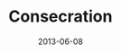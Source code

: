 ---
layout: message
category: message
series: "GoodSex"
title: "Consecration"
date: 2013-06-08
audio-description: "We'll be talking about God's redemptive plan for sex.
(This message contains adult content.)"
audio: "http://www.crossroads.net/players/media/hq/goodsex_04.mp3"
audio-title: "Consecration"
audio-duration: "42:34"
program-description: "Program - GoodSex Wk4"
program: "http://www.crossroads.net/players/media/hq/06_08-09_13Program_LO.pdf"
program-title: "Consecration"
video-description: "We'll be talking about God's redemptive plan for sex.
(This message contains adult content.)"
video-title: "Consecration"
video: "https://s3.amazonaws.com/crossroadsvideomessages/goodsex_04.mp4"
video-poster: "https://www.crossroads.net/uploadedfiles/goodsex_04_still.jpg"
---